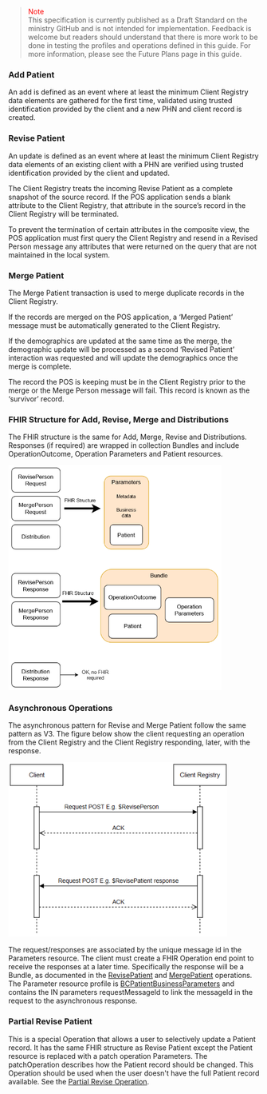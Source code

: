 ><span style="color:red">Note</span><br>This specification is currently published as a Draft Standard on the ministry GitHub and is not intended for implementation. Feedback is welcome but readers should understand that there is more work to be done in testing the profiles and operations defined in this guide. For more information, please see the Future Plans page in this guide.

### Add Patient

An add is defined as an event where at least the minimum Client Registry data elements are gathered for the first time, validated using trusted identification provided by the client and a new PHN and client record is created. 

### Revise Patient

An update is defined as an event where at least the minimum Client Registry data elements of an existing client with a PHN are verified using trusted identification provided by the client and updated. 

The Client Registry treats the incoming Revise Patient as a complete snapshot of the source record. If the POS application sends a blank attribute to the Client Registry, that attribute in the source’s record in the Client Registry will be terminated. 

To prevent the termination of certain attributes in the composite view, the POS application must first query the Client Registry and resend in a Revised Person message any attributes that were returned on the query that are not maintained in the local system.

### Merge Patient

The Merge Patient transaction is used to merge duplicate records in the Client Registry. 

If the records are merged on the POS application, a ‘Merged Patient’ message must be automatically generated to the Client Registry. 

If the demographics are updated at the same time as the merge, the demographic update will be processed as a second ‘Revised Patient’ interaction was requested and will update the demographics once the merge is complete. 

The record the POS is keeping must be in the Client Registry prior to the merge or the Merge Person message will fail. This record is known as the ‘survivor’ record.

### FHIR Structure for Add, Revise, Merge and Distributions

The FHIR structure is the same for Add, Merge, Revise and Distributions.  Responses (if required) are wrapped in collection Bundles and include OperationOutcome, Operation Parameters and Patient resources.

<span>
	<img src="revise_merge_fhir.png" height="450"/>
</span>


### Asynchronous Operations

The asynchronous pattern for Revise and Merge Patient follow the same pattern as V3.  The figure below show the client requesting an operation from the Client Registry and the Client Registry responding, later, with the response.

<span>
	<img src="asyncSequence.png" height="350"/>
</span>


The request/responses are associated by the unique message id in the Parameters resource.  The client must create a FHIR Operation end point to receive the responses at a later time.  Specifically the response will be a Bundle, as documented in the [RevisePatient](OperationDefinition-bc-patient-revise.html) and [MergePatient](OperationDefinition-bc-patient-merge.html) operations.  The Parameter resource profile is [BCPatientBusinessParameters](StructureDefinition-bc-patient-business-parameters.html) and contains the IN parameters requestMessageId to link the messageId in the request to the asynchronous response.

### Partial Revise Patient

This is a special Operation that allows a user to selectively update a Patient record.  It has the same FHIR structure as Revise Patient except the Patient resource is replaced with a patch operation Parameters. The patchOperation describes how the Patient record should be changed.  This Operation should be used when the user doesn't have the full Patient record available.  See the [Partial Revise Operation](OperationDefinition-bc-patient-partial-revise.html).
